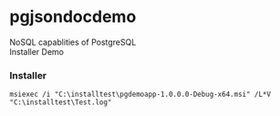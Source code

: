 # pgjsondocdemo

NoSQL capablities of PostgreSQL    
Installer Demo


### Installer
`msiexec /i "C:\installtest\pgdemoapp-1.0.0.0-Debug-x64.msi" /L*V "C:\installtest\Test.log"`

